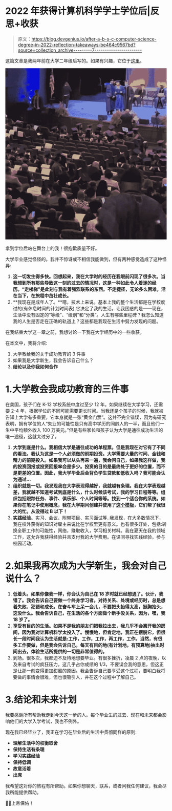# 2022 年获得计算机科学学士学位后|反思+收获

> 原文：<https://blog.devgenius.io/after-a-b-s-c-computer-science-degree-in-2022-reflection-takeaways-be464c9567bd?source=collection_archive---------7----------------------->

这篇文章是我两年前在大学二年级后写的。如果有兴趣，它位于[这里](/after-finishing-2-years-of-college-as-a-computer-science-student-a5a5db667c41)。

![](img/2035bda154c358f0978a7b84d25db58a.png)

拿到学位后站在舞台上的我！很抱歉质量不好。

大学毕业感觉怪怪的。我并不惊讶或不相信我能做到，但有两种感觉造成了这种怪异:

1.  **这一切发生得多快。回想起来，我在大学时的经历在我眼前闪现了很多次。当我想到所有那些导致这一刻的过去的情况时，这是一种如此令人着迷的经历。“走楼梯”是此刻与我有着强烈联系的东西。不走捷径，无论多么困难，活在当下，在旅程中茁壮成长。**
2.  **我现在是成年人了。**嗯，技术上来说。基本上我的整个生活都是在学校度过的(有休息时间的计划时间表),它决定了我的生活。让我困惑的是——现在，生活中没有固定的“等级”、“级别”和“分类”。人生有哪些里程碑？我怎么知道我的人生是否走在正确的轨道上？这些都是我现在生活中努力发现的问题。

在我结束大学这一章之前，我想讨论一下我在大学经历中的一些收获。

在本文中，我将介绍:

1.  大学教给我的关于成功教育的 3 件事
2.  如果我是大学新生，我会告诉自己什么？
3.  **结论以及你我如何合作**

# 1.大学教会我成功教育的三件事

在美国，孩子们在 K-12 学校系统中度过至少 12 年。如果继续在大学学习，还需要 2-4 年，根据学位的不同可能需要更长时间。当我还是个孩子的时候，我就被告知上大学有多重要，它本身就是一张“黄金门票”。这并不完全错误，因为有研究表明，拥有学位的人“失业的可能性是只有高中学历的同龄人的一半，而且他们一生中平均额外收入 100 万美元。”但是有些家长和孩子认为大学是通往成功生活的唯一途径，这就太过分了。

1.  **大学到底是什么。我相信大学是通往成功的单程票。但是我现在对它有了不同的看法。我认为这是一个人必须做的前期投资。大学需要大量的时间、金钱和精力的前期投入。如果我可以从头再来一遍，我会问自己，如果我这样做，我的投资回报或投资回报率会是多少。投资的目的是最终处于更好的位置，而不是更差的位置。因此，我大学毕业后会背负学生贷款和低收入吗？我可能会认为通过…**
2.  **组织就是一切。我发现我在大学表现得越好，我就越有条理。我在大学表现越差，我就越不知道考试到底是什么，什么时候该考试，我的学习日程等等。组织包括跟踪任务、事件、俱乐部、个人时间等等。找到一个适合你的系统。如果你在笔记中使用概念，我在大学期间创建并使用了[这个模板](https://glossy-push-ac9.notion.site/Essentials-College-Organizer-76af99510cc442d0bd2e701a0865010e)，它们帮了我很大的忙。从没得过 B 以下！**
3.  **实践经验**。实习、会议、附带项目、实习面试等..我发现，在大多数情况下，我在校外获得的知识对雇主来说比在学校里更有意义。也有很多好处，包括:转换全职工作的可能性，网络，赚取收入，学习相关材料。我在夏天在我的领域工作，这允许我获得经验并且支付我的大学费用。在课间寻找实践经验，参与校园活动，

# 2.如果我再次成为大学新生，我会对自己说什么？

1.  **低着头。如果你像我一样，你会认为自己在 18 岁时就已经想通了。伙计，我错了。我会告诉自己要做一个终身学习者。对待关系、处境或经历时，总是想着失败、犯错和成长。在奋斗车上呆一会儿，不要把头抬得太高，挺胸抬头，这没什么。我会告诉自己，在生活的各个方面做个新手没关系，因为，嘿，我 18 岁了。**
2.  **享受有目的的生活。如果不是我的朋友们把我拉出去，我几乎不会离开我的房间，因为我对计算机科学太投入了。慢慢地，但肯定地，我正在摆脱它，但很长一段时间我认为生活就是:工作，工作，工作，再工作，工作。当然，有很多工作要做，但是我会告诉自己，每天有目的地(有计划地，有预算地)抽出时间出去，体验生活所提供的一切是非常值得的。**
3.  到场。很多次，我都迫不及待地想要毕业。有很多挫折，凌晨 2 点的夜晚，以及来自考试的疯狂压力，这几乎占你成绩的 1/3，不要误会我的意思，但这正是让那一刻变得更加甜蜜的原因。我会告诉自己要享受这个过程，要明白我将要做的事情会很难，但也很吸引人，并在这个过程中了解自己。

# 3.结论和未来计划

我要感谢所有帮助我走到今天这一步的人。每个毕业生的过去、现在和未来都会影响他们的大学入学考试，我也不例外。

现在我已经毕业了，我正在学习在毕业后的生活中贯彻同样的原则:

*   **理解生活中的权衡取舍**
*   **保持生活有条理**
*   **学习实践经验**
*   **保持低调**
*   **故意活着**
*   **出席**

我希望这对你的旅程有所帮助。如果你想聊天，联系，或者问我任何建议，我会尽我所能提供帮助。

🙏🏽上帝保佑！